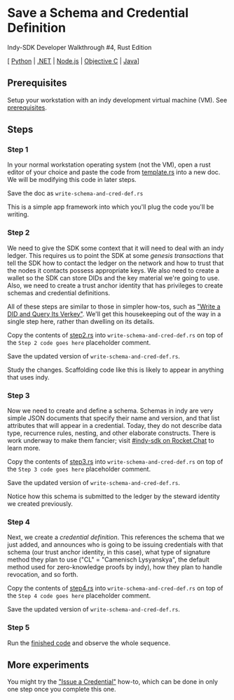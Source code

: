 # Save a Schema and Credential Definition

Indy-SDK Developer Walkthrough #4, Rust Edition

[ [Python](../python/README.md) | [.NET](../../not-yet-written.md) | [Node.js](../../not-yet-written.md) | [Objective C](../../not-yet-written.md) | [Java](../java/README.md)]


## Prerequisites

Setup your workstation with an indy development virtual machine (VM). See [prerequisites](../../prerequisites.md).


## Steps

### Step 1

In your normal workstation operating system (not the VM), open a rust editor of your
choice and paste the code from [template.rs](template.rs)
into a new doc. We will be modifying this code in later steps.

Save the doc as `write-schema-and-cred-def.rs`

This is a simple app framework into which you'll plug the code
you'll be writing.

### Step 2

We need to give the SDK some context that it will need
to deal with an indy ledger. This requires us to point the SDK at some
*genesis transactions* that tell the SDK how to contact the ledger on
the network and how to trust that the nodes it contacts possess
appropriate keys. We also need to create a wallet so the SDK can store
DIDs and the key material we're going to use. Also, we need
to create a trust anchor identity that has privileges to create schemas
and credential definitions.

All of these steps are similar to those in simpler how-tos, such as
["Write a DID and Query Its Verkey"](../../write-did-and-query-verkey/../not-yet-written.md).
We'll get this housekeeping out of
the way in a single step here, rather than dwelling on its details.

Copy the contents of [step2.rs](step2.rs) into
`write-schema-and-cred-def.rs` on top of the `Step 2 code goes here` placeholder comment.

Save the updated version of `write-schema-and-cred-def.rs`.

Study the changes. Scaffolding code like this is likely to appear in anything
that uses indy.

### Step 3

Now we need to create and define a schema. Schemas in indy are very simple
JSON documents that specify their name and version, and that list attributes
that will appear in a credential. Today, they do not describe data type,
recurrence rules, nesting, and other elaborate constructs. There is work
underway to make them fancier; visit
[#indy-sdk on Rocket.Chat](https://chat.hyperledger.org/channel/indy-sdk) to learn
more.

Copy the contents of [step3.rs](step3.rs) into
`write-schema-and-cred-def.rs` on top of the `Step 3 code goes here` placeholder comment.

Save the updated version of `write-schema-and-cred-def.rs`.

Notice how this schema is submitted to the ledger by the steward
identity we created previously.

### Step 4

Next, we create a *credential definition*. This references the schema
that we just added, and announces who is going to be issuing credentials
with that schema (our trust anchor identity, in this case), what type of
signature method they plan to use ("CL" = "Camenisch Lysyanskya", the
default method used for zero-knowledge proofs by indy), how they
plan to handle revocation, and so forth.

Copy the contents of [step4.rs](step4.rs) into
`write-schema-and-cred-def.rs` on top of the `Step 4 code goes here` placeholder comment.

Save the updated version of `write-schema-and-cred-def.rs`.

### Step 5

Run the [finished code](write-schema-and-cred-def.rs) and observe the whole sequence.

## More experiments

You might try the ["Issue a Credential"](../../issue-cred/../not-yet-written.md)
how-to, which can be done in only one step once you complete this one.
